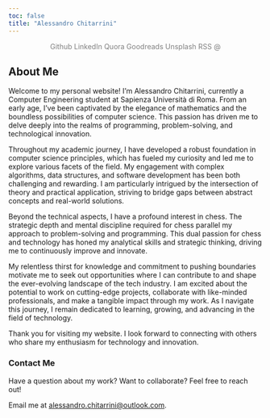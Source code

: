 ```yaml
---
toc: false
title: "Alessandro Chitarrini"
---
```


<div style="text-align: center; margin-top: 1em;">
  <a href="https://github.com/chitvs" style="color: gray; text-decoration: none;" onmouseover="this.style.textDecoration='underline'" onmouseout="this.style.textDecoration='none'">Github</a>
  <a href="https://www.linkedin.com/in/alessandro-chitarrini/" style="color: gray; text-decoration: none;" onmouseover="this.style.textDecoration='underline'" onmouseout="this.style.textDecoration='none'">LinkedIn</a>
  <a href="https://www.quora.com/profile/Alessandro-Chitarrini" style="color: gray; text-decoration: none;" onmouseover="this.style.textDecoration='underline'" onmouseout="this.style.textDecoration='none'">Quora</a>
  <a href="https://www.goodreads.com/user/show/157166525-alessandro" style="color: gray; text-decoration: none;" onmouseover="this.style.textDecoration='underline'" onmouseout="this.style.textDecoration='none'">Goodreads</a>
  <a href="https://unsplash.com/@chitvs" style="color: gray; text-decoration: none;" onmouseover="this.style.textDecoration='underline'" onmouseout="this.style.textDecoration='none'">Unsplash</a>
  <a href="index.xml" style="color: gray; text-decoration: none;" onmouseover="this.style.textDecoration='underline'" onmouseout="this.style.textDecoration='none'">RSS</a>
  <a href="mailto:alessandro.chitarrini@outlook.com" style="color: gray; text-decoration: none;" onmouseover="this.style.textDecoration='underline'" onmouseout="this.style.textDecoration='none'">@</a>
</div>  


## About Me

Welcome to my personal website! I’m Alessandro Chitarrini, currently a Computer Engineering student at Sapienza Università di Roma. From an early age, I’ve been captivated by the elegance of mathematics and the boundless possibilities of computer science. This passion has driven me to delve deeply into the realms of programming, problem-solving, and technological innovation.

Throughout my academic journey, I have developed a robust foundation in computer science principles, which has fueled my curiosity and led me to explore various facets of the field. My engagement with complex algorithms, data structures, and software development has been both challenging and rewarding. I am particularly intrigued by the intersection of theory and practical application, striving to bridge gaps between abstract concepts and real-world solutions.

Beyond the technical aspects, I have a profound interest in chess. The strategic depth and mental discipline required for chess parallel my approach to problem-solving and programming. This dual passion for chess and technology has honed my analytical skills and strategic thinking, driving me to continuously improve and innovate.

My relentless thirst for knowledge and commitment to pushing boundaries motivate me to seek out opportunities where I can contribute to and shape the ever-evolving landscape of the tech industry. I am excited about the potential to work on cutting-edge projects, collaborate with like-minded professionals, and make a tangible impact through my work. As I navigate this journey, I remain dedicated to learning, growing, and advancing in the field of technology.

Thank you for visiting my website. I look forward to connecting with others who share my enthusiasm for technology and innovation.

### Contact Me

Have a question about my work? Want to collaborate? Feel free to reach out! 

Email me at [alessandro.chitarrini@outlook.com](mailto:alessandro.chitarrini@outlook.com).